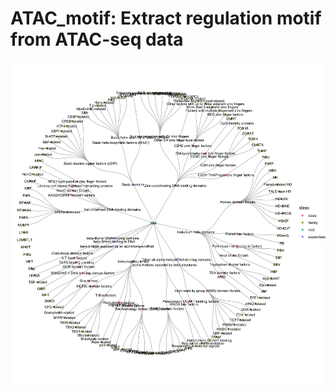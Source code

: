 # ATAC_motif: Extract regulation motif from ATAC-seq data #

![whole TFclass database](./tfclass.png)